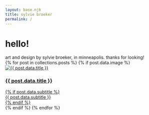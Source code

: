 ```yaml
---
layout: base.njk
title: sylvie broeker 
permalink: /
---
```


<div id="header" class="mt-32">
<h1 class="font-montserrat text-center text-3xl mb-8 ">hello!</h1> 
</div>

<div id="hero" class="text-center text-md text-gray-500 mb-32">
art and design by sylvie broeker, in minneapolis. thanks for looking!
</div>


<div class="grid grid-cols-1 md:grid-cols-2 lg:grid-cols-3 gap-4">
  {% for post in collections.posts %}
    {% if post.data.image %}
<div class="relative overflow-hidden w-full aspect-[3/4]">
      <a href="{{ post.url }}" class="block w-full h-full">
        <img
          src="{{ post.data.image }}"
          alt="{{ post.data.title }}"
          class="block w-full h-full object-cover hover:opacity-0"
        />

 <div class="absolute inset-0 bg-black opacity-0 transition-opacity duration-300 hover:opacity-75 flex flex-col items-center justify-center text-center">
    <h3 class="text-white text-xl font-semibold uppercase">{{ post.data.title }}</h3>
    {% if post.data.subtitle %}
      <div class="text-white text-sm">{{ post.data.subtitle }}</div>
    {% endif %}
  </div>
      </a>
</div>
    {% endif %}
  {% endfor %}
</div>
